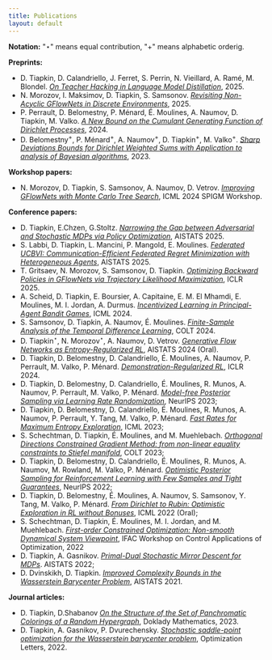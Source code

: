 ```yaml
---
title: Publications
layout: default
---
```


**Notation:** "&#8902;" means equal contribution, "+" means alphabetic orderig.


**Preprints:**
* D. Tiapkin, D. Calandriello, J. Ferret, S. Perrin, N. Vieillard, A. Ramé, M. Blondel. [*On Teacher Hacking in Language Model Distillation*](https://arxiv.org/abs/2502.02671), 2025.
* N. Morozov, I. Maksimov, D. Tiapkin, S. Samsonov. [*Revisiting Non-Acyclic GFlowNets in Discrete Environments*](https://arxiv.org/abs/2502.07735), 2025.
* P. Perrault, D. Belomestny, P. Ménard, É. Moulines, A. Naumov, D. Tiapkin, M. Valko. [*A New Bound on the Cumulant Generating Function of Dirichlet Processes*](https://arxiv.org/abs/2409.18621), 2024.
* D. Belomestny<sup>+</sup>, P. Ménard<sup>+</sup>, A. Naumov<sup>+</sup>, D. Tiapkin<sup>+</sup>, M. Valko<sup>+</sup>. [*Sharp Deviations Bounds for Dirichlet Weighted Sums with Application to analysis of Bayesian algorithms*](https://arxiv.org/abs/2304.03056), 2023.


**Workshop papers:**
* N. Morozov, D. Tiapkin, S. Samsonov, A. Naumov, D. Vetrov. [*Improving GFlowNets with Monte Carlo Tree Search*](https://arxiv.org/abs/2406.13655), ICML 2024 SPIGM Workshop.

**Conference papers:**
* D. Tiapkin, E.Chzen, G.Stoltz. [*Narrowing the Gap between Adversarial and Stochastic MDPs via Policy Optimization*](https://arxiv.org/abs/2407.05704), AISTATS 2025.
* S. Labbi, D. Tiapkin, L. Mancini, P. Mangold, E. Moulines. [*Federated UCBVI: Communication-Efficient Federated Regret Minimization with Heterogeneous Agents*](https://arxiv.org/abs/2410.22908), AISTATS 2025.
* T. Gritsaev, N. Morozov, S. Samsonov, D. Tiapkin. [*Optimizing Backward Policies in GFlowNets via Trajectory Likelihood Maximization*](https://arxiv.org/abs/2410.15474), ICLR 2025.
* A. Scheid, D. Tiapkin, E. Boursier, A. Capitaine, E. M. El Mhamdi, E. Moulines, M. I. Jordan, A. Durmus. [*Incentivized Learning in Principal-Agent Bandit Games*](https://arxiv.org/abs/2403.03811), ICML 2024.
* S. Samsonov, D. Tiapkin, A. Naumov, É. Moulines. [*Finite-Sample Analysis of the Temporal Difference Learning*](https://arxiv.org/abs/2310.14286), COLT 2024.
* D. Tiapkin<sup>&#8902;</sup>, N. Morozov<sup>&#8902;</sup>, A. Naumov, D. Vetrov. [*Generative Flow Networks as Entropy-Regularized RL*](https://proceedings.mlr.press/v238/tiapkin24a.html), AISTATS 2024 (Oral).
* D. Tiapkin, D. Belomestny, D. Calandriello, É. Moulines, A. Naumov, P. Perrault, M. Valko, P. Ménard. [*Demonstration-Regularized RL*](https://arxiv.org/abs/2310.17303), ICLR 2024.
* D. Tiapkin, D. Belomestny, D. Calandriello, É. Moulines, R. Munos, A. Naumov, P. Perrault, M. Valko, P. Ménard. [*Model-free Posterior Sampling via Learning Rate Randomization*](https://arxiv.org/abs/2310.18186), NeurIPS 2023;
* D. Tiapkin, D. Belomestny, D. Calandriello, É. Moulines, R. Munos, A. Naumov, P. Perrault, Y. Tang,  M. Valko, P. Ménard. [*Fast Rates for Maximum Entropy Exploration*](https://proceedings.mlr.press/v202/tiapkin23a.html), ICML 2023;
* S. Schechtman, D. Tiapkin, É. Moulines, and M. Muehlebach. [*Orthogonal Directions Constrained Gradient Method: from non-linear equality constraints to Stiefel manifold*](https://proceedings.mlr.press/v195/schechtman23a.html), COLT 2023;
* D. Tiapkin, D. Belomestny, D. Calandriello, É. Moulines, R. Munos, A. Naumov, M. Rowland, M. Valko, P. Ménard. [*Optimistic Posterior Sampling for Reinforcement Learning with Few Samples and Tight Guarantees*](https://proceedings.neurips.cc/paper_files/paper/2022/hash/45e15bae91a6f213d45e203b8a29be48-Abstract-Conference.html), NeurIPS 2022;
* D. Tiapkin, D. Belomestny, É. Moulines, A. Naumov, S. Samsonov, Y. Tang, M. Valko, P. Ménard. [*From Dirichlet to Rubin: Optimistic Exploration in RL without Bonuses*](https://proceedings.mlr.press/v162/tiapkin22a.html), ICML 2022 (Oral);
* S. Schechtman, D. Tiapkin, É. Moulines, M. I. Jordan, and M. Muehlebach. [*First-order Constrained Optimization: Non-smooth Dynamical System Viewpoint*](https://www.sciencedirect.com/science/article/pii/S2405896322012010), IFAC Workshop on Control Applications of Optimization, 2022
* D. Tiapkin, A. Gasnikov. [*Primal-Dual Stochastic Mirror Descent for MDPs*](https://proceedings.mlr.press/v151/tiapkin22a.html). AISTATS 2022;
* D. Dvinskikh, D. Tiapkin. [*Improved Complexity Bounds in the Wasserstein Barycenter Problem*](http://proceedings.mlr.press/v130/dvinskikh21a.html), AISTATS 2021.


**Journal articles:**
* D. Tiapkin, D.Shabanov [*On the Structure of the Set of Panchromatic Colorings of a Random Hypergraph*](https://link.springer.com/article/10.1134/S1064562423700953), Doklady Mathematics, 2023. 
* D. Tiapkin, A. Gasnikov, P. Dvurechensky. [*Stochastic saddle-point optimization for the Wasserstein barycenter problem*](https://link.springer.com/article/10.1007/s11590-021-01834-w), Optimization Letters, 2022.

